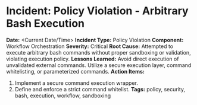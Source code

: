 # Incident: Policy Violation - Arbitrary Bash Execution

**Date:** <Current Date/Time>
**Incident Type:** Policy Violation
**Component:** Workflow Orchestration
**Severity:** Critical
**Root Cause:** Attempted to execute arbitrary bash commands without proper sandboxing or validation, violating execution policy.
**Lessons Learned:** Avoid direct execution of unvalidated external commands. Utilize a secure execution layer, command whitelisting, or parameterized commands.
**Action Items:**
1. Implement a secure command execution wrapper.
2. Define and enforce a strict command whitelist.
**Tags:** policy, security, bash, execution, workflow, sandboxing
